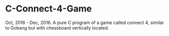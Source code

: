 # C-Connect-4-Game
Oct, 2016 - Dec, 2016. A pure C program of a game called connect 4, similar to Gobang but with chessboard vertically located. 
